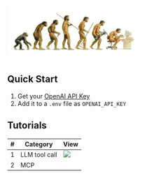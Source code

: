 ![](.github/assets/agent.png)

## Quick Start

1. Get your [OpenAI API Key](https://platform.openai.com/api-keys)
2. Add it to a `.env` file as `OPENAI_API_KEY`

## Tutorials

| # | Category | View |
|---|----------|------|
| 1 | LLM tool call | [<img src="https://img.shields.io/badge/GitHub-View-blue" height="20">](https://github.com/hongyingyue/LLM-agent-tutorials/blob/main/1_llm_tool_call.ipynb) |
| 2 | MCP | |
